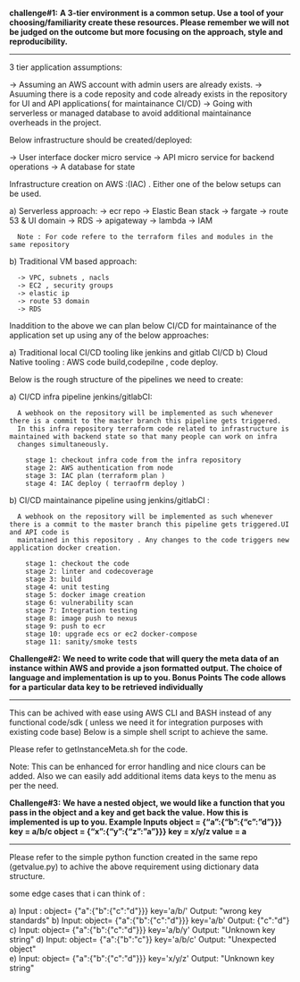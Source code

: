 **challenge#1:**
**A 3-tier environment is a common setup. Use a tool of your choosing/familiarity create these resources. Please remember we will not be judged on the outcome but more focusing on the approach, style and reproducibility.**

-------------------------------------------------------------------------------------------------------------------------------------------------------------------

3 tier application assumptions:

  -> Assuming an AWS account with admin users are already exists. 
  -> Asuuming there is a code reposity and code already exists in the repository for UI and API applications( for maintainance CI/CD) 
  -> Going with serverless or managed database to avoid additional maintainance overheads in the project. 

Below infrastructure should be created/deployed:

  -> User interface docker micro service 
  -> API micro service for backend operations 
  -> A database for state 

Infrastructure creation on AWS :(IAC) . Either one of the below setups can be used.

  a) Serverless approach:
      -> ecr repo 
      -> Elastic Bean stack 
      -> fargate 
      -> route 53 & UI domain 
      -> RDS 
      -> apigateway 
      -> lambda 
      -> IAM 

      Note : For code refere to the terraform files and modules in the same repository

   b) Traditional VM based approach:

      -> VPC, subnets , nacls 
      -> EC2 , security groups 
      -> elastic ip 
      -> route 53 domain 
      -> RDS 

Inaddition to the above we can plan below CI/CD for maintainance of the application set up using any of the below approaches:

   a) Traditional local CI/CD tooling like jenkins and gitlab CI/CD 
   b) Cloud Native tooling : AWS code build,codepilne , code deploy. 
   
Below is the rough structure of the pipelines we need to create:

   a) CI/CD infra pipeline jenkins/gitlabCI:
      
      A webhook on the repository will be implemented as such whenever there is a commit to the master branch this pipeline gets triggered.
      In this infra repository terraform code related to infrastructure is maintained with backend state so that many people can work on infra 
      changes simultaneously.
      
        stage 1: checkout infra code from the infra repository
        stage 2: AWS authentication from node
        stage 3: IAC plan (terraform plan )
        stage 4: IAC deploy ( terraofrm deploy )

   b) CI/CD maintainance pipeline using jenkins/gitlabCI :
      
      A webhook on the repository will be implemented as such whenever there is a commit to the master branch this pipeline gets triggered.UI and API code is 
      maintained in this repository . Any changes to the code triggers new application docker creation.
      
        stage 1: checkout the code
        stage 2: linter and codecoverage
        stage 3: build 
        stage 4: unit testing
        stage 5: docker image creation
        stage 6: vulnerability scan
        stage 7: Integration testing
        stage 8: image push to nexus
        stage 9: push to ecr
        stage 10: upgrade ecs or ec2 docker-compose
        stage 11: sanity/smoke tests 


**Challenge#2:**
**We need to write code that will query the meta data of an instance within AWS and provide a json formatted output. The choice of language and implementation is up to you.
Bonus Points
The code allows for a particular data key to be retrieved individually**

--------------------------------------------------------------------------------------------------------------------------------------------------------------------


This can be achived with ease using AWS CLI and BASH instead of any functional code/sdk ( unless we need it for integration purposes with existing code base)
Below is a simple shell script to achieve the same.

Please refer to getInstanceMeta.sh for the code.   
   
Note: This can be enhanced for error handling and nice clours can be added. Also we can easily add additional items data keys to the menu as per the need.   
   
   
**Challenge#3:**
**We have a nested object, we would like a function that you pass in the object and a key and get back the value. How this is implemented is up to you.
Example Inputs
object = {“a”:{“b”:{“c”:”d”}}}
key = a/b/c
object = {“x”:{“y”:{“z”:”a”}}}
key = x/y/z
value = a**

--------------------------------------------------------------------------------------------------------------------------------------------------------------------

Please refer to the simple python function created in the same repo (getvalue.py) to achive the above requirement using dictionary data structure.
	
some edge cases that i can think of :

 a) Input : object= {"a":{"b":{"c":"d"}}} key='a/b/'
   Output: "wrong key standards" 
 b) Input: object= {"a":{"b":{"c":"d"}}} key='a/b'
   Output: {"c":"d"} 
 c) Input: object= {"a":{"b":{"c":"d"}}} key='a/b/y'
   Output: "Unknown key string" 
 d) Input: object= {"a":{"b":"c"}} key='a/b/c'
   Output: "Unexpected object"  
 e) Input: object= {"a":{"b":{"c":"d"}}} key='x/y/z' 
   Output: "Unknown key string" 
	
